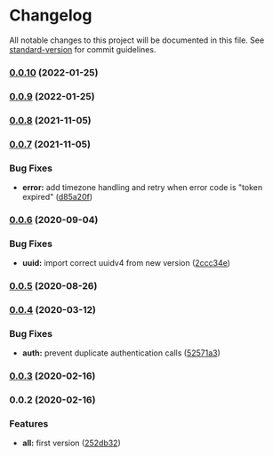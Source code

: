 # Changelog

All notable changes to this project will be documented in this file. See [standard-version](https://github.com/conventional-changelog/standard-version) for commit guidelines.

### [0.0.10](https://github.com/andyno/millheat-api/compare/v0.0.9...v0.0.10) (2022-01-25)

### [0.0.9](https://github.com/andyno/millheat-api/compare/v0.0.8...v0.0.9) (2022-01-25)

### [0.0.8](https://github.com/andyno/millheat-api/compare/v0.0.7...v0.0.8) (2021-11-05)

### [0.0.7](https://github.com/andyno/millheat-api/compare/v0.0.6...v0.0.7) (2021-11-05)


### Bug Fixes

* **error:** add timezone handling and retry when error code is "token expired" ([d85a20f](https://github.com/andyno/millheat-api/commit/d85a20f018e758095dfaf94a01bdc713068e1283))

### [0.0.6](https://github.com/andyno/millheat-api/compare/v0.0.5...v0.0.6) (2020-09-04)


### Bug Fixes

* **uuid:** import correct uuidv4 from new version ([2ccc34e](https://github.com/andyno/millheat-api/commit/2ccc34e477da74ac114f66316ad723eed3585438))

### [0.0.5](https://github.com/andyno/millheat-api/compare/v0.0.4...v0.0.5) (2020-08-26)

### [0.0.4](https://github.com/andyno/millheat-api/compare/v0.0.3...v0.0.4) (2020-03-12)


### Bug Fixes

* **auth:** prevent duplicate authentication calls ([52571a3](https://github.com/andyno/millheat-api/commit/52571a39f1c2e9abd1399ce3a01d7491e4f4a504))

### [0.0.3](https://github.com/andyno/millheat-api/compare/v0.0.2...v0.0.3) (2020-02-16)

### 0.0.2 (2020-02-16)

### Features

- **all:** first version ([252db32](https://github.com/andyno/homebridge-millheat/commit/252db329c13339a82008dfbf907b9379f00a1c92))

